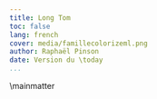 ```yaml
---
title: Long Tom
toc: false
lang: french
cover: media/famillecolorizeml.png
author: Raphaël Pinson
date: Version du \today
...
```


\mainmatter
